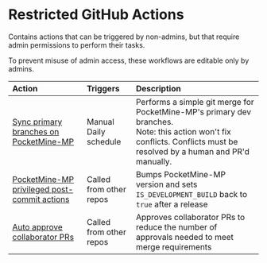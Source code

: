 # Restricted GitHub Actions

Contains actions that can be triggered by non-admins, but that require admin permissions to perform their tasks.

To prevent misuse of admin access, these workflows are editable only by admins.

| Action | Triggers | Description |
|:-------|:--------------|:------------|
| [Sync primary branches on PocketMine-MP](https://github.com/pmmp/RestrictedActions/actions/workflows/pocketmine-mp-branch-sync.yml) | Manual<br>Daily schedule | Performs a simple git merge for PocketMine-MP's primary dev branches.<br>Note: this action won't fix conflicts. Conflicts must be resolved by a human and PR'd manually. |
| [PocketMine-MP privileged post-commit actions](https://github.com/pmmp/RestrictedActions/actions/workflows/pocketmine-mp-post-release.yml) | Called from other repos | Bumps PocketMine-MP version and sets `IS_DEVELOPMENT_BUILD` back to `true` after a release |
| [Auto approve collaborator PRs](https://github.com/pmmp/RestrictedActions/actions/workflows/auto-approve-collaborator-pr.yml) | Called from other repos | Approves collaborator PRs to reduce the number of approvals needed to meet merge requirements |

